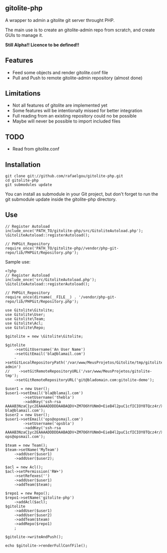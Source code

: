 gitolite-php
------------

A wrapper to admin a gitolite git server throught PHP.

The main use is to create an gitolite-admin repo from scratch, and create GUIs to manage it.

**Still Alpha!! Licence to be defined!!**

## Features

- Feed some objects and render gitolite.conf file
- Pull and Push to remote gitolite-admin repository (almost done)

## Limitations

- Not all features of gitolite are implemented yet
- Some features will be intentionally missed for better integration
- Full reading from an existing repository could no be possible
- Maybe will never be possible to import included files

## TODO

- Read from gitolite.conf

## Installation

    git clone git://github.com/rafaelgou/gitolite-php.git
    cd gitolite-php
    git submodules update

You can install as submodule in your Git project, but don't forget
to run the git submodule update inside the gitolite-php directory.

## Use

    // Register Autoload
    include_once('PATH_TO/gitolite-php/src/GitoliteAutoload.php');
    \GitoliteAutoload::registerAutoload();

    // PHPGit_Repository
    require_once('PATH_TO/gitolite-php//vendor/php-git-repo/lib/PHPGit/Repository.php');

Sample use:

    <?php
    // Register Autoload
    include_once('src/GitoliteAutoload.php');
    \GitoliteAutoload::registerAutoload();

    // PHPGit_Repository
    require_once(dirname(__FILE__) . '/vendor/php-git-repo/lib/PHPGit/Repository.php');

    use Gitolite\Gitolite;
    use Gitolite\User;
    use Gitolite\Team;
    use Gitolite\Acl;
    use Gitolite\Repo;

    $gitolite = new \Gitolite\Gitolite;

    $gitolite
        ->setGitUsername('An User Name')
        ->setGitEmail('bla@blamail.com')
        ->setGitLocalRepositoryPath('/var/www/MeusProjetos/Gitolite/tmp/gitolite-admin')
    //    ->setGitRemoteRepositoryURL('/var/www/MeusProjetos/gitolite-tmp');
        ->setGitRemoteRepositoryURL('git@bladomain.com:gitolite-demo');

    $user1 = new User();
    $user1->setEmail('bla@blamail.com')
            ->setUsername('thebla')
            ->addKey('ssh-rsa AAAAB3NzaC1yc2EAAAADDDDDAABAQDV+ZM7O6hYUNmO+EieB4l2puC1cfICIOY8TQcz4r/XpIudefQYSlxLdYV1ZYIYUL/kmbX3QU0jI8s/sAXCMeBH56y0Kl2qhLCw1HZwsdd5nYyeb4aIdxqlnXds+3pQ+BOR1RV0bFA5TIwXiCA46efmb4H51GnqjYiMsvUMR/fs86F9lA/rAhTtBjcN+ALh+qKYKT1hOO6RzbEzM8wyOcxZf0XRz02usC+GGvVMGlVwzNk+csnDERmt5282LMfJ8ba3AUDEJuNGhq3XwAhgboamEcq7/2JAsKcWGgdtI/FwWSAOtRZfgxBWMuZCwyzZPdQgbImPf73wtnTid8dXCxXR bla@blamail.com');
    $user2 = new User();
    $user1->setEmail('ops@opsmail.com')
            ->setUsername('opsbla')
            ->addKey('ssh-rsa AAAAB3NzaC1yc2EAAAADDDDDAABAQDV+ZM7O6hYUNmO+EieB4l2puC1cfICIOY8TQcz4r/XpIudefQYSlxLdYV1ZYIYUL/kmbX3QU0jI8s/sAXCMeBH56y0Kl2qhLCw1HZwsdd5nYyeb4aIdxqlnXds+3pQ+BOR1RV0bFA5TIwXiCA46efmb4H51GnqjYiMsvUMR/fs86F9lA/rAhTtBjcN+ALh+qKYKT1hOO6RzbEzM8wyOcxZf0XRz02usC+GGvVMGlVwzNk+csnDERmt5282LMfJ8ba3AUDEJuNGhq3XwAhgboamEcq7/2JAsKcWGgdtI/FwWSAOtRZfgxBWMuZCwyzZPdQgbImPf73wtnTid8dXksk ops@opsmail.com');

    $team = new Team();
    $team->setName('MyTeam')
        ->addUser($user1)
        ->addUser($user2);

    $acl = new Acl();
    $acl->setPermission('RW+')
        ->setRefexes('')
        ->addUser($user1)
        ->addTeam($team);

    $repo1 = new Repo();
    $repo1->setName('gitolite-php')
        ->addAcl($acl);
    $gitolite
        ->addUser($user1)
        ->addUser($user2)
        ->addTeam($team)
        ->addRepo($repo1)
        ;

    $gitolite->writeAndPush();

    echo $gitolite->renderFullConfFile();